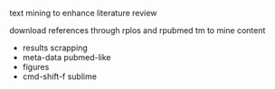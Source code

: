 <!-- 
learning
big data
situated cognition
 -->
text mining to enhance literature review

download references through rplos and rpubmed
tm to mine content

* results scrapping
* meta-data pubmed-like
* figures
* cmd-shift-f sublime
